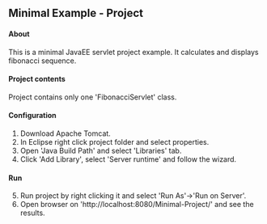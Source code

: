 Minimal Example - Project
-------

#### About

This is a minimal JavaEE servlet project example.
It calculates and displays fibonacci sequence. 

#### Project contents

Project contains only one 'FibonacciServlet' class.

#### Configuration

1. Download Apache Tomcat.
2. In Eclipse right click project folder and select properties.
3. Open 'Java Build Path' and select 'Libraries' tab.
4. Click 'Add Library', select 'Server runtime' and follow the wizard.

#### Run

5. Run project by right clicking it and select 'Run As'->'Run on Server'.
6. Open browser on 'http://localhost:8080/Minimal-Project/' and see the results.

